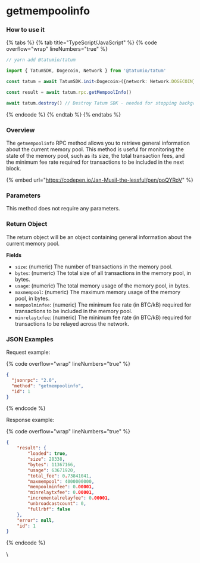 # getmempoolinfo

### How to use it

{% tabs %}
{% tab title="TypeScript/JavaScript" %}
{% code overflow="wrap" lineNumbers="true" %}
```typescript
// yarn add @tatumio/tatum

import { TatumSDK, Dogecoin, Network } from '@tatumio/tatum'

const tatum = await TatumSDK.init<Dogecoin>({network: Network.DOGECOIN})

const result = await tatum.rpc.getMempoolInfo()

await tatum.destroy() // Destroy Tatum SDK - needed for stopping background jobs
```
{% endcode %}
{% endtab %}
{% endtabs %}

### Overview

The `getmempoolinfo` RPC method allows you to retrieve general information about the current memory pool. This method is useful for monitoring the state of the memory pool, such as its size, the total transaction fees, and the minimum fee rate required for transactions to be included in the next block.

{% embed url="https://codepen.io/Jan-Musil-the-lessful/pen/poQYRoV" %}

### Parameters

This method does not require any parameters.

### Return Object

The return object will be an object containing general information about the current memory pool.

**Fields**

* `size`: (numeric) The number of transactions in the memory pool.
* `bytes`: (numeric) The total size of all transactions in the memory pool, in bytes.
* `usage`: (numeric) The total memory usage of the memory pool, in bytes.
* `maxmempool`: (numeric) The maximum memory usage of the memory pool, in bytes.
* `mempoolminfee`: (numeric) The minimum fee rate (in BTC/kB) required for transactions to be included in the memory pool.
* `minrelaytxfee`: (numeric) The minimum fee rate (in BTC/kB) required for transactions to be relayed across the network.

### JSON Examples

Request example:

{% code overflow="wrap" lineNumbers="true" %}
```json
{
  "jsonrpc": "2.0",
  "method": "getmempoolinfo",
  "id": 1
}
```
{% endcode %}

Response example:

{% code overflow="wrap" lineNumbers="true" %}
```json
{
    "result": {
        "loaded": true,
        "size": 28338,
        "bytes": 11367166,
        "usage": 63671920,
        "total_fee": 0.73841041,
        "maxmempool": 4000000000,
        "mempoolminfee": 0.00001,
        "minrelaytxfee": 0.00001,
        "incrementalrelayfee": 0.00001,
        "unbroadcastcount": 0,
        "fullrbf": false
    },
    "error": null,
    "id": 1
}
```
{% endcode %}

\
